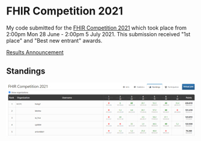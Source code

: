 # FHIR Competition 2021
My code submitted for the [FHIR Competition 2021](https://mdhs.unimelb.edu.au/our-organisation/institutes-centres-departments/centre-for-digital-transformation-of-health/news-and-events/fhir-competition) which took place from 2:00pm Mon 28 June - 2:00pm 5 July 2021. This submission received "1st place" and "Best new entrant" awards.

[Results Announcement](https://twitter.com/DT4Health/status/1418353847009873926)

## Standings
![standings](https://github.com/akhsi1/FHIR-Competition-2021/blob/main/fhir_results.png)





